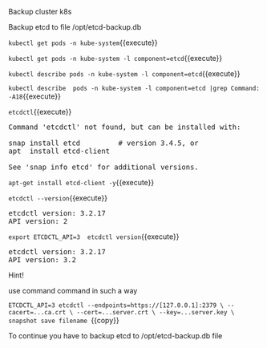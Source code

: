 Backup cluster k8s

Backup etcd to file /opt/etcd-backup.db


`kubectl get pods -n kube-system`{{execute}}


`kubectl get pods -n kube-system -l component=etcd`{{execute}}

`kubectl describe pods -n kube-system -l component=etcd`{{execute}}

`kubectl describe  pods -n kube-system -l component=etcd |grep Command: -A18`{{execute}}

`etcdctl`{{execute}}
<pre>
Command 'etcdctl' not found, but can be installed with:

snap install etcd         # version 3.4.5, or
apt  install etcd-client

See 'snap info etcd' for additional versions.
</pre>

`apt-get install etcd-client -y`{{execute}}

`etcdctl --version`{{execute}}

<pre>
etcdctl version: 3.2.17
API version: 2
</pre>

`export ETCDCTL_API=3 
etcdctl version`{{execute}}
<pre>
etcdctl version: 3.2.17
API version: 3.2
</pre>


Hint!

use command command in such a way

`ETCDCTL_API=3 etcdctl --endpoints=https://[127.0.0.1]:2379 \
  --cacert=...ca.crt \
  --cert=...server.crt \
  --key=...server.key \
  snapshot save filename
  `{{copy}}

To continue you have to backup etcd to /opt/etcd-backup.db file









